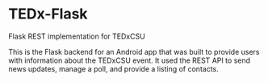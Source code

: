 # TEDx-Flask
Flask REST implementation for TEDxCSU

This is the Flask backend for an Android app that was built to provide users with information about the TEDxCSU event. 
It used the REST API to send news updates, manage a poll, and provide a listing of contacts.
